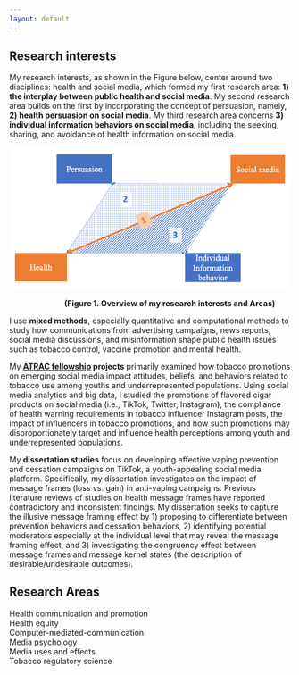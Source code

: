```yaml
---
layout: default
---
```


## Research interests

My research interests, as shown in the Figure below, center around two disciplines: health and social media, which formed my first research area: **1) the interplay between public health and social media**. My second research area builds on the first by incorporating the concept of persuasion, namely, **2) health persuasion on social media**. My third research area concerns **3) individual information behaviors on social media**, including the seeking, sharing, and avoidance of health information on social media. 


![My Image](research.jpeg)<br /> 

&nbsp;&nbsp;&nbsp;&nbsp;&nbsp;&nbsp;&nbsp;&nbsp;&nbsp;&nbsp;&nbsp;&nbsp;&nbsp;&nbsp;&nbsp;&nbsp;&nbsp;&nbsp;&nbsp;&nbsp;&nbsp;&nbsp;&nbsp;&nbsp;   **(Figure 1. Overview of my research interests and Areas)**<br /> 

I use **mixed methods**, especially quantitative and computational methods to study how communications from advertising campaigns, news reports, social media discussions, and misinformation shape public health issues such as tobacco control, vaccine promotion and mental health.

My **[ATRAC fellowship](https://professional.heart.org/en/research-programs/a-trac) projects** primarily examined how tobacco promotions on emerging social media impact attitudes, beliefs, and behaviors related to tobacco use among youths and underrepresented populations. Using social media analytics and big data, I studied the promotions of flavored cigar products on social media (i.e., TikTok, Twitter, Instagram), the compliance of health warning requirements in tobacco influencer Instagram posts, the impact of influencers in tobacco promotions, and how such promotions may disproportionately target and influence health perceptions among youth and underrepresented populations.

My **dissertation studies** focus on developing effective vaping prevention and cessation campaigns on TikTok, a youth-appealing social media platform. Specifically, my dissertation investigates on the impact of message frames (loss vs. gain) in anti-vaping campaigns. Previous literature reviews of studies on health message frames have reported contradictory and inconsistent findings. My dissertation seeks to capture the illusive message framing effect by 1) proposing to differentiate between prevention behaviors and cessation behaviors, 2) identifying potential moderators especially at the individual level that may reveal the message framing effect, and 3) investigating the congruency effect between message frames and message kernel states (the description of desirable/undesirable outcomes).

## Research Areas
Health communication and promotion<br /> 
Health equity<br />
Computer-mediated-communication<br />
Media psychology<br />
Media uses and effects<br />
Tobacco regulatory science<br />

&nbsp;
&nbsp;
&nbsp;
&nbsp;
&nbsp;
&nbsp;
&nbsp;
&nbsp;
&nbsp;
&nbsp;
&nbsp;
&nbsp;
&nbsp;
&nbsp;
&nbsp;
&nbsp;
